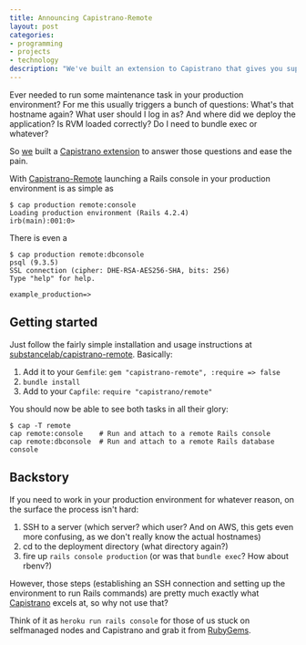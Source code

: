 ```yaml
---
title: Announcing Capistrano-Remote
layout: post
categories:
- programming
- projects
- technology
description: "We've built an extension to Capistrano that gives you super easy access to running tasks and scripts on your remote hosts"
---
```


Ever needed to run some maintenance task in your production environment? For me
this usually triggers a bunch of questions: What's that hostname again? What
user should I log in as? And where did we deploy the application? Is RVM loaded
correctly? Do I need to bundle exec or whatever?

So [we](https://substancelab.com) built a [Capistrano
extension](https://rubygems.org/gems/capistrano-remote) to answer those
questions and ease the pain.

<!--more-->

With [Capistrano-Remote](https://rubygems.org/gems/capistrano-remote) launching
a Rails console in your production environment is as simple as

    $ cap production remote:console
    Loading production environment (Rails 4.2.4)
    irb(main):001:0>

There is even a

    $ cap production remote:dbconsole
    psql (9.3.5)
    SSL connection (cipher: DHE-RSA-AES256-SHA, bits: 256)
    Type "help" for help.

    example_production=>

## Getting started

Just follow the fairly simple installation and usage instructions at [substancelab/capistrano-remote](https://github.com/substancelab/capistrano-remote). Basically:

1. Add it to your `Gemfile`: `gem "capistrano-remote", :require => false`
2. `bundle install`
3. Add to your `Capfile`: `require "capistrano/remote"`

You should now be able to see both tasks in all their glory:

    $ cap -T remote
    cap remote:console    # Run and attach to a remote Rails console
    cap remote:dbconsole  # Run and attach to a remote Rails database console

## Backstory

If you need to work in your production environment for whatever reason, on the
surface the process isn't hard:

1. SSH to a server (which server? which user? And on AWS, this gets even more confusing, as we don't really know the actual hostnames)
2. cd to the deployment directory (what directory again?)
3. fire up `rails console production` (or was that `bundle exec`? How about rbenv?)

However, those steps (establishing an SSH connection and setting up the
environment to run Rails commands) are pretty much exactly what
[Capistrano](http://capistranorb.com/) excels at, so why not use that?

Think of it as `heroku run rails console` for those of us stuck on selfmanaged
nodes and Capistrano and grab it from [RubyGems](https://rubygems.org/gems/capistrano-remote).

